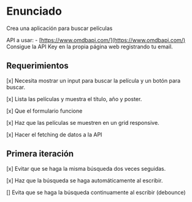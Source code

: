 # Enunciado

Crea una aplicación para buscar películas

API a usar: - [https://www.omdbapi.com/](https://www.omdbapi.com/)
Consigue la API Key en la propia página web registrando tu email.

## Requerimientos

[x] Necesita mostrar un input para buscar la película y un botón para buscar.

[x] Lista las películas y muestra el título, año y poster.

[x] Que el formulario funcione

[x] Haz que las películas se muestren en un grid responsive.

[x] Hacer el fetching de datos a la API

## Primera iteración

[x] Evitar que se haga la misma búsqueda dos veces seguidas.

[x] Haz que la búsqueda se haga automáticamente al escribir.

[] Evita que se haga la búsqueda continuamente al escribir (debounce)

